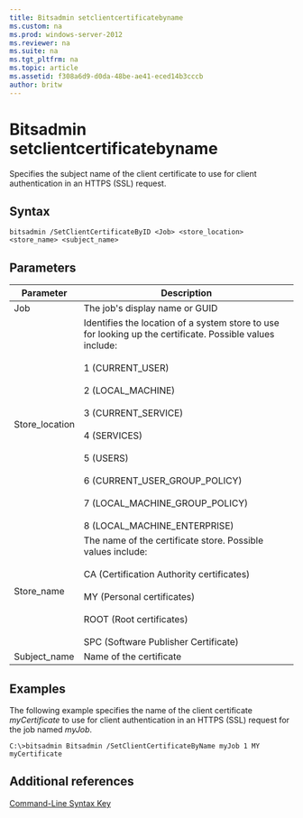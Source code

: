 ```yaml
---
title: Bitsadmin setclientcertificatebyname
ms.custom: na
ms.prod: windows-server-2012
ms.reviewer: na
ms.suite: na
ms.tgt_pltfrm: na
ms.topic: article
ms.assetid: f308a6d9-d0da-48be-ae41-eced14b3cccb
author: britw
---
```

# Bitsadmin setclientcertificatebyname
Specifies the subject name of the client certificate to use for client authentication in an HTTPS (SSL) request.  
  
## Syntax  
  
```  
bitsadmin /SetClientCertificateByID <Job> <store_location> <store_name> <subject_name>  
```  
  
## Parameters  
  
|Parameter|Description|  
|-------------|---------------|  
|Job|The job's display name or GUID|  
|Store_location|Identifies the location of a system store to use for looking up the certificate. Possible values include:<br /><br />1 (CURRENT_USER)<br /><br />2 (LOCAL_MACHINE)<br /><br />3 (CURRENT_SERVICE)<br /><br />4 (SERVICES)<br /><br />5 (USERS)<br /><br />6 (CURRENT_USER_GROUP_POLICY)<br /><br />7 (LOCAL_MACHINE_GROUP_POLICY)<br /><br />8 (LOCAL_MACHINE_ENTERPRISE)|  
|Store_name|The name of the certificate store. Possible values include:<br /><br />CA (Certification Authority certificates)<br /><br />MY (Personal certificates)<br /><br />ROOT (Root certificates)<br /><br />SPC (Software Publisher Certificate)|  
|Subject_name|Name of the certificate|  
  
## <a name="BKMK_examples"></a>Examples  
The following example specifies the name of the client certificate *myCertificate* to use for client authentication in an HTTPS (SSL) request for the job named *myJob*.  
  
```  
C:\>bitsadmin Bitsadmin /SetClientCertificateByName myJob 1 MY myCertificate   
```  
  
## Additional references  
[Command-Line Syntax Key](Command-Line-Syntax-Key.md)  
  

